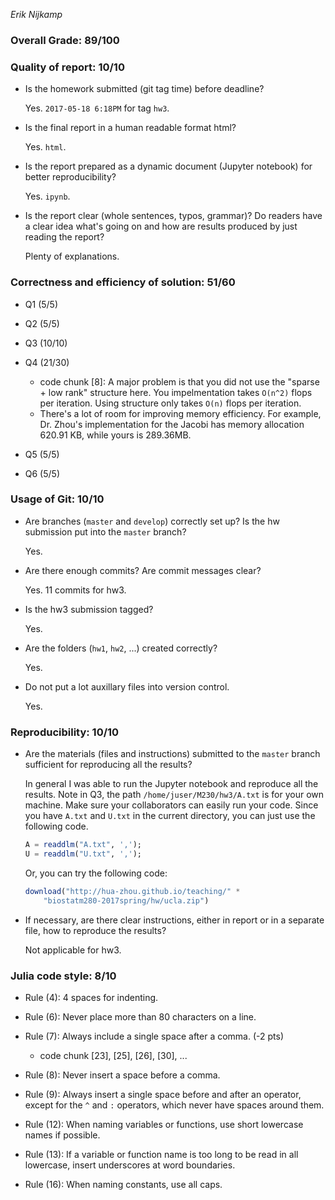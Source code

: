 *Erik Nijkamp*  

### Overall Grade: 89/100

### Quality of report: 10/10

* Is the homework submitted (git tag time) before deadline?

	Yes. `2017-05-18 6:18PM` for tag `hw3`. 
	
* Is the final report in a human readable format html? 

	Yes. `html`.

* Is the report prepared as a dynamic document (Jupyter notebook) for better reproducibility?  

	Yes. `ipynb`.

* Is the report clear (whole sentences, typos, grammar)? Do readers have a clear idea what's going on and how are results produced by just reading the report?

	Plenty of explanations. 
	 
### Correctness and efficiency of solution: 51/60 

* Q1 (5/5)

* Q2 (5/5)

* Q3 (10/10)  

* Q4 (21/30) 
	* code chunk [8]: A major problem is that you did not use the "sparse + low rank" structure here. You impelmentation takes `O(n^2)` flops per iteration. Using structure only takes `O(n)` flops per iteration. 
	* There's a lot of room for improving memory efficiency. For example, Dr. Zhou's implementation for the Jacobi has memory allocation 620.91 KB, while yours is 289.36MB. 
 
* Q5 (5/5)

* Q6 (5/5)



### Usage of Git: 10/10

* Are branches (`master` and `develop`) correctly set up? Is the hw submission put into the `master` branch?

	Yes.
	
* Are there enough commits? Are commit messages clear? 

	 Yes. 11 commits for hw3. 
	
* Is the hw3 submission tagged?

	Yes.

* Are the folders (`hw1`, `hw2`, ...) created correctly? 

	Yes.

* Do not put a lot auxillary files into version control.  

	Yes. 

### Reproducibility: 10/10

* Are the materials (files and instructions) submitted to the `master` branch sufficient for reproducing all the results?  

	In general I was able to run the Jupyter notebook and reproduce all the results. Note in Q3, the path `/home/juser/M230/hw3/A.txt` is for your own machine. Make sure your collaborators can easily run your code. Since you have `A.txt` and `U.txt` in the current directory, you can just use the following code.
	
	```julia 
	A = readdlm("A.txt", ',');
	U = readdlm("U.txt", ',');
	```
	Or, you can try the following code:
	
	```julia
	download("http://hua-zhou.github.io/teaching/" * 
        "biostatm280-2017spring/hw/ucla.zip")
   ```

* If necessary, are there clear instructions, either in report or in a separate file, how to reproduce the results?  

	Not applicable for hw3.

### Julia code style: 8/10

* Rule (4): 4 spaces for indenting. 

* Rule (6): Never place more than 80 characters on a line. 

* Rule (7): Always include a single space after a comma. (-2 pts) 

	* code chunk [23], [25], [26], [30], ...

* Rule (8):  Never insert a space before a comma.


* Rule (9): Always insert a single space before and after an operator, except for the `^` and `:` operators, which never have spaces around them.  


* Rule (12): When naming variables or functions, use short lowercase names if possible.

* Rule (13): If a variable or function name is too long to be read in all lowercase, insert underscores at word boundaries.

* Rule (16): When naming constants, use all caps.
